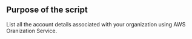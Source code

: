 ## Purpose of the script


List all the account details associated with your organization using AWS Oranization Service.

